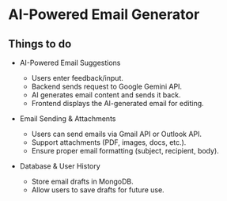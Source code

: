 # AI-Powered Email Generator

## Things to do

- AI-Powered Email Suggestions

  - Users enter feedback/input.
  - Backend sends request to Google Gemini API.
  - AI generates email content and sends it back.
  - Frontend displays the AI-generated email for editing.

- Email Sending & Attachments

  - Users can send emails via Gmail API or Outlook API.
  - Support attachments (PDF, images, docs, etc.).
  - Ensure proper email formatting (subject, recipient, body).

- Database & User History
  - Store email drafts in MongoDB.
  - Allow users to save drafts for future use.
